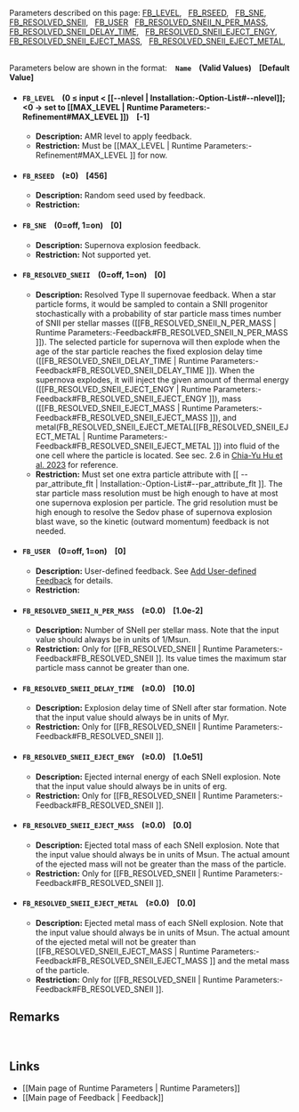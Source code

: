 Parameters described on this page:
[FB_LEVEL](#FB_LEVEL), &nbsp;
[FB_RSEED](#FB_RSEED), &nbsp;
[FB_SNE](#FB_SNE), &nbsp;
[FB_RESOLVED_SNEII](#FB_RESOLVED_SNEII), &nbsp;
[FB_USER](#FB_USER) &nbsp;
[FB_RESOLVED_SNEII_N_PER_MASS](#FB_RESOLVED_SNEII_N_PER_MASS), &nbsp;
[FB_RESOLVED_SNEII_DELAY_TIME](#FB_RESOLVED_SNEII_DELAY_TIME), &nbsp;
[FB_RESOLVED_SNEII_EJECT_ENGY](#FB_RESOLVED_SNEII_EJECT_ENGY), &nbsp;
[FB_RESOLVED_SNEII_EJECT_MASS](#FB_RESOLVED_SNEII_EJECT_MASS), &nbsp;
[FB_RESOLVED_SNEII_EJECT_METAL](#FB_RESOLVED_SNEII_EJECT_METAL), &nbsp;


Parameters below are shown in the format: &ensp; **`Name` &ensp; (Valid Values) &ensp; [Default Value]**


<a name="FB_LEVEL"></a>
* #### `FB_LEVEL` &ensp; (0 &#8804; input < [[--nlevel | Installation:-Option-List#--nlevel]]; <0 &#8594; set to [[MAX_LEVEL | Runtime Parameters:-Refinement#MAX_LEVEL ]]) &ensp; [-1]
    * **Description:**
AMR level to apply feedback.
    * **Restriction:**
Must be [[MAX_LEVEL | Runtime Parameters:-Refinement#MAX_LEVEL ]] for now.

<a name="FB_RSEED"></a>
* #### `FB_RSEED` &ensp; (&#8805;0) &ensp; [456]
    * **Description:**
Random seed used by feedback.
    * **Restriction:**

<a name="FB_SNE"></a>
* #### `FB_SNE` &ensp; (0=off, 1=on) &ensp; [0]
    * **Description:**
Supernova explosion feedback.
    * **Restriction:**
Not supported yet.

<a name="FB_RESOLVED_SNEII"></a>
* #### `FB_RESOLVED_SNEII` &ensp; (0=off, 1=on) &ensp; [0]
    * **Description:**
Resolved Type II supernovae feedback.
When a star particle forms, it would be sampled to contain a SNII progenitor stochastically
with a probability of star particle mass times
number of SNII per stellar masses ([[FB_RESOLVED_SNEII_N_PER_MASS | Runtime Parameters:-Feedback#FB_RESOLVED_SNEII_N_PER_MASS ]]).
The selected particle for supernova will then explode when the age of the star particle reaches
the fixed explosion delay time ([[FB_RESOLVED_SNEII_DELAY_TIME | Runtime Parameters:-Feedback#FB_RESOLVED_SNEII_DELAY_TIME ]]).
When the supernova explodes, it will inject
the given amount of thermal energy ([[FB_RESOLVED_SNEII_EJECT_ENGY | Runtime Parameters:-Feedback#FB_RESOLVED_SNEII_EJECT_ENGY ]]),
mass ([[FB_RESOLVED_SNEII_EJECT_MASS | Runtime Parameters:-Feedback#FB_RESOLVED_SNEII_EJECT_MASS ]]), and
metal(FB_RESOLVED_SNEII_EJECT_METAL[[FB_RESOLVED_SNEII_EJECT_METAL | Runtime Parameters:-Feedback#FB_RESOLVED_SNEII_EJECT_METAL ]])
into fluid of the one cell where the particle is located.
See sec. 2.6 in [Chia-Yu Hu et al. 2023](https://doi.org/10.3847/1538-4357/accf9e) for reference.
    * **Restriction:**
Must set one extra particle attribute with [[ --par_attribute_flt | Installation:-Option-List#--par_attribute_flt ]].
The star particle mass resolution must be high enough to have at most one supernova explosion per particle.
The grid resolution must be high enough to resolve the Sedov phase of supernova explosion blast wave,
so the kinetic (outward momentum) feedback is not needed.

<a name="FB_USER"></a>
* #### `FB_USER` &ensp; (0=off, 1=on) &ensp; [0]
    * **Description:**
User-defined feedback.
See [Add User-defined Feedback](#add-user-defined-feedback) for details.
    * **Restriction:**

<a name="FB_RESOLVED_SNEII_N_PER_MASS"></a>
* #### `FB_RESOLVED_SNEII_N_PER_MASS` &ensp; (&#8805;0.0) &ensp; [1.0e-2]
    * **Description:**
Number of SNeII per stellar mass.
Note that the input value should always be in units of 1/Msun.
    * **Restriction:**
Only for [[FB_RESOLVED_SNEII | Runtime Parameters:-Feedback#FB_RESOLVED_SNEII ]].
Its value times the maximum star particle mass cannot be greater than one.

<a name="FB_RESOLVED_SNEII_DELAY_TIME"></a>
* #### `FB_RESOLVED_SNEII_DELAY_TIME` &ensp; (&#8805;0.0) &ensp; [10.0]
    * **Description:**
Explosion delay time of SNeII after star formation.
Note that the input value should always be in units of Myr.
    * **Restriction:**
Only for [[FB_RESOLVED_SNEII | Runtime Parameters:-Feedback#FB_RESOLVED_SNEII ]].

<a name="FB_RESOLVED_SNEII_EJECT_ENGY"></a>
* #### `FB_RESOLVED_SNEII_EJECT_ENGY` &ensp; (&#8805;0.0) &ensp; [1.0e51]
    * **Description:**
Ejected internal energy of each SNeII explosion.
Note that the input value should always be in units of erg.
    * **Restriction:**
Only for [[FB_RESOLVED_SNEII | Runtime Parameters:-Feedback#FB_RESOLVED_SNEII ]].

<a name="FB_RESOLVED_SNEII_EJECT_MASS"></a>
* #### `FB_RESOLVED_SNEII_EJECT_MASS` &ensp; (&#8805;0.0) &ensp; [0.0]
    * **Description:**
Ejected total mass of each SNeII explosion.
Note that the input value should always be in units of Msun.
The actual amount of the ejected mass will not be greater than the mass of the particle.
    * **Restriction:**
Only for [[FB_RESOLVED_SNEII | Runtime Parameters:-Feedback#FB_RESOLVED_SNEII ]].

<a name="FB_RESOLVED_SNEII_EJECT_METAL"></a>
* #### `FB_RESOLVED_SNEII_EJECT_METAL` &ensp; (&#8805;0.0) &ensp; [0.0]
    * **Description:**
Ejected metal mass of each SNeII explosion.
Note that the input value should always be in units of Msun.
The actual amount of the ejected metal will not be greater than
[[FB_RESOLVED_SNEII_EJECT_MASS | Runtime Parameters:-Feedback#FB_RESOLVED_SNEII_EJECT_MASS ]]
and the metal mass of the particle.
    * **Restriction:**
Only for [[FB_RESOLVED_SNEII | Runtime Parameters:-Feedback#FB_RESOLVED_SNEII ]].


## Remarks


<br>

## Links
* [[Main page of Runtime Parameters | Runtime Parameters]]
* [[Main page of Feedback | Feedback]]
